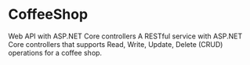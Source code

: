 # CoffeeShop
Web API with ASP.NET Core controllers
A RESTful service with ASP.NET Core controllers that supports Read, Write, Update, Delete (CRUD) operations for a coffee shop.
